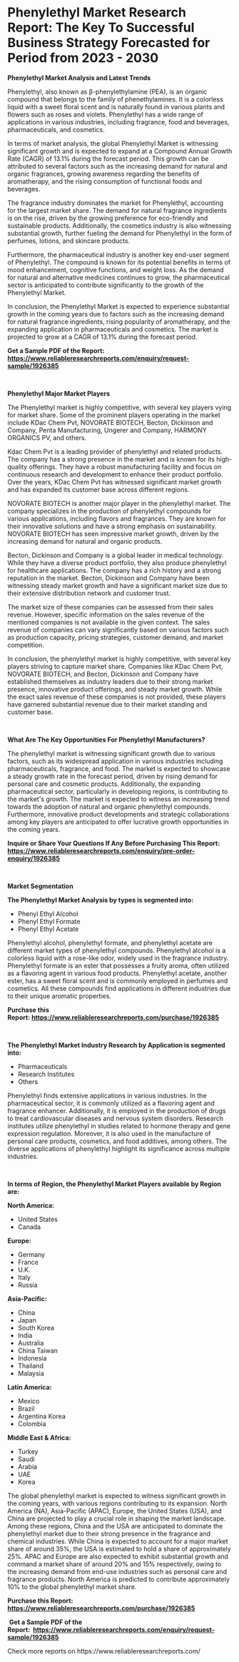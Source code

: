 <p><h1>Phenylethyl Market Research Report: The Key To Successful Business Strategy Forecasted for Period from 2023 - 2030</h1></p><p><strong>Phenylethyl Market Analysis and Latest Trends</strong></p>
<p><p>Phenylethyl, also known as β-phenylethylamine (PEA), is an organic compound that belongs to the family of phenethylamines. It is a colorless liquid with a sweet floral scent and is naturally found in various plants and flowers such as roses and violets. Phenylethyl has a wide range of applications in various industries, including fragrance, food and beverages, pharmaceuticals, and cosmetics.</p><p>In terms of market analysis, the global Phenylethyl Market is witnessing significant growth and is expected to expand at a Compound Annual Growth Rate (CAGR) of 13.1% during the forecast period. This growth can be attributed to several factors such as the increasing demand for natural and organic fragrances, growing awareness regarding the benefits of aromatherapy, and the rising consumption of functional foods and beverages.</p><p>The fragrance industry dominates the market for Phenylethyl, accounting for the largest market share. The demand for natural fragrance ingredients is on the rise, driven by the growing preference for eco-friendly and sustainable products. Additionally, the cosmetics industry is also witnessing substantial growth, further fueling the demand for Phenylethyl in the form of perfumes, lotions, and skincare products.</p><p>Furthermore, the pharmaceutical industry is another key end-user segment of Phenylethyl. The compound is known for its potential benefits in terms of mood enhancement, cognitive functions, and weight loss. As the demand for natural and alternative medicines continues to grow, the pharmaceutical sector is anticipated to contribute significantly to the growth of the Phenylethyl Market.</p><p>In conclusion, the Phenylethyl Market is expected to experience substantial growth in the coming years due to factors such as the increasing demand for natural fragrance ingredients, rising popularity of aromatherapy, and the expanding application in pharmaceuticals and cosmetics. The market is projected to grow at a CAGR of 13.1% during the forecast period.</p></p>
<p><strong>Get a Sample PDF of the Report:&nbsp; <a href="https://www.reliableresearchreports.com/enquiry/request-sample/1926385">https://www.reliableresearchreports.com/enquiry/request-sample/1926385</a></strong></p>
<p>&nbsp;</p>
<p><strong>Phenylethyl Major Market Players</strong></p>
<p><p>The Phenylethyl market is highly competitive, with several key players vying for market share. Some of the prominent players operating in the market include KDac Chem Pvt, NOVORATE BIOTECH, Becton, Dickinson and Company, Penta Manufacturing, Ungerer and Company, HARMONY ORGANICS PV, and others.</p><p>Kdac Chem Pvt is a leading provider of phenylethyl and related products. The company has a strong presence in the market and is known for its high-quality offerings. They have a robust manufacturing facility and focus on continuous research and development to enhance their product portfolio. Over the years, KDac Chem Pvt has witnessed significant market growth and has expanded its customer base across different regions.</p><p>NOVORATE BIOTECH is another major player in the phenylethyl market. The company specializes in the production of phenylethyl compounds for various applications, including flavors and fragrances. They are known for their innovative solutions and have a strong emphasis on sustainability. NOVORATE BIOTECH has seen impressive market growth, driven by the increasing demand for natural and organic products.</p><p>Becton, Dickinson and Company is a global leader in medical technology. While they have a diverse product portfolio, they also produce phenylethyl for healthcare applications. The company has a rich history and a strong reputation in the market. Becton, Dickinson and Company have been witnessing steady market growth and have a significant market size due to their extensive distribution network and customer trust.</p><p>The market size of these companies can be assessed from their sales revenue. However, specific information on the sales revenue of the mentioned companies is not available in the given context. The sales revenue of companies can vary significantly based on various factors such as production capacity, pricing strategies, customer demand, and market competition.</p><p>In conclusion, the phenylethyl market is highly competitive, with several key players striving to capture market share. Companies like KDac Chem Pvt, NOVORATE BIOTECH, and Becton, Dickinson and Company have established themselves as industry leaders due to their strong market presence, innovative product offerings, and steady market growth. While the exact sales revenue of these companies is not provided, these players have garnered substantial revenue due to their market standing and customer base.</p></p>
<p>&nbsp;</p>
<p><strong>What Are The Key Opportunities For Phenylethyl Manufacturers?</strong></p>
<p><p>The phenylethyl market is witnessing significant growth due to various factors, such as its widespread application in various industries including pharmaceuticals, fragrance, and food. The market is expected to showcase a steady growth rate in the forecast period, driven by rising demand for personal care and cosmetic products. Additionally, the expanding pharmaceutical sector, particularly in developing regions, is contributing to the market's growth. The market is expected to witness an increasing trend towards the adoption of natural and organic phenylethyl compounds. Furthermore, innovative product developments and strategic collaborations among key players are anticipated to offer lucrative growth opportunities in the coming years.</p></p>
<p><strong>Inquire or Share Your Questions If Any Before Purchasing This Report: <a href="https://www.reliableresearchreports.com/enquiry/pre-order-enquiry/1926385">https://www.reliableresearchreports.com/enquiry/pre-order-enquiry/1926385</a></strong></p>
<p>&nbsp;</p>
<p><strong>Market Segmentation</strong></p>
<p><strong>The Phenylethyl Market Analysis by types is segmented into:</strong></p>
<p><ul><li>Phenyl Ethyl Alcohol</li><li>Phenyl Ethyl Formate</li><li>Phenyl Ethyl Acetate</li></ul></p>
<p><p>Phenylethyl alcohol, phenylethyl formate, and phenylethyl acetate are different market types of phenylethyl compounds. Phenylethyl alcohol is a colorless liquid with a rose-like odor, widely used in the fragrance industry. Phenylethyl formate is an ester that possesses a fruity aroma, often utilized as a flavoring agent in various food products. Phenylethyl acetate, another ester, has a sweet floral scent and is commonly employed in perfumes and cosmetics. All these compounds find applications in different industries due to their unique aromatic properties.</p></p>
<p><strong>Purchase this Report:&nbsp;<a href="https://www.reliableresearchreports.com/purchase/1926385">https://www.reliableresearchreports.com/purchase/1926385</a></strong></p>
<p>&nbsp;</p>
<p><strong>The Phenylethyl Market Industry Research by Application is segmented into:</strong></p>
<p><ul><li>Pharmaceuticals</li><li>Research Institutes</li><li>Others</li></ul></p>
<p><p>Phenylethyl finds extensive applications in various industries. In the pharmaceutical sector, it is commonly utilized as a flavoring agent and fragrance enhancer. Additionally, it is employed in the production of drugs to treat cardiovascular diseases and nervous system disorders. Research institutes utilize phenylethyl in studies related to hormone therapy and gene expression regulation. Moreover, it is also used in the manufacture of personal care products, cosmetics, and food additives, among others. The diverse applications of phenylethyl highlight its significance across multiple industries.</p></p>
<p>&nbsp;</p>
<p><strong>In terms of Region, the Phenylethyl Market Players available by Region are:</strong></p>
<p>
    <p> <strong> North America: </strong>
        <ul>
            <li>United States</li>
            <li>Canada</li>
        </ul>
        </p> 
    <p> <strong> Europe: </strong>
        <ul>
            <li>Germany</li>
            <li>France</li>
            <li>U.K.</li>
            <li>Italy</li>
            <li>Russia</li>
        </ul>
        </p> 
    <p> <strong> Asia-Pacific: </strong>
        <ul>
            <li>China</li>
            <li>Japan</li>
            <li>South Korea</li>
            <li>India</li>
            <li>Australia</li>
            <li>China Taiwan</li>
            <li>Indonesia</li>
            <li>Thailand</li>
            <li>Malaysia</li>
        </ul>
        </p> 
    <p> <strong> Latin America: </strong>
        <ul>
            <li>Mexico</li>
            <li>Brazil</li>
            <li>Argentina Korea</li>
            <li>Colombia</li>
        </ul>
        </p> 
    <p> <strong> Middle East & Africa: </strong>
        <ul>
            <li>Turkey</li>
            <li>Saudi</li>
            <li>Arabia</li>
            <li>UAE</li>
            <li>Korea</li>
        </ul>
    </p>
    </p>
<p><p>The global phenylethyl market is expected to witness significant growth in the coming years, with various regions contributing to its expansion. North America (NA), Asia-Pacific (APAC), Europe, the United States (USA), and China are projected to play a crucial role in shaping the market landscape. Among these regions, China and the USA are anticipated to dominate the phenylethyl market due to their strong presence in the fragrance and chemical industries. While China is expected to account for a major market share of around 35%, the USA is estimated to hold a share of approximately 25%. APAC and Europe are also expected to exhibit substantial growth and command a market share of around 20% and 15% respectively, owing to the increasing demand from end-use industries such as personal care and fragrance products. North America is predicted to contribute approximately 10% to the global phenylethyl market share.</p></p>
<p><strong>Purchase this Report: <a href="https://www.reliableresearchreports.com/purchase/1926385">https://www.reliableresearchreports.com/purchase/1926385</a></strong></p>
<p>&nbsp;<strong>Get a Sample PDF of the Report:&nbsp;&nbsp;<a href="https://www.reliableresearchreports.com/enquiry/request-sample/1926385">https://www.reliableresearchreports.com/enquiry/request-sample/1926385</a></strong></p>
<p><strong></strong></p>
<p>Check more reports on https://www.reliableresearchreports.com/</p>